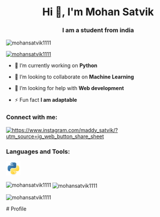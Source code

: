 <h1 align="center">Hi 👋, I'm Mohan Satvik</h1>
<h3 align="center">I am a student from india</h3>

<p align="left"> <img src="https://komarev.com/ghpvc/?username=mohansatvik1111&label=Profile%20views&color=0e75b6&style=flat" alt="mohansatvik1111" /> </p>

<p align="left"> <a href="https://github.com/ryo-ma/github-profile-trophy"><img src="https://github-profile-trophy.vercel.app/?username=mohansatvik1111" alt="mohansatvik1111" /></a> </p>

- 🔭 I’m currently working on **Python**

- 👯 I’m looking to collaborate on **Machine Learning**

- 🤝 I’m looking for help with **Web development**

- ⚡ Fun fact **I am adaptable**

<h3 align="left">Connect with me:</h3>
<p align="left">
<a href="https://instagram.com/https://www.instagram.com/maddy_satvik/?utm_source=ig_web_button_share_sheet" target="blank"><img align="center" src="https://raw.githubusercontent.com/rahuldkjain/github-profile-readme-generator/master/src/images/icons/Social/instagram.svg" alt="https://www.instagram.com/maddy_satvik/?utm_source=ig_web_button_share_sheet" height="30" width="40" /></a>
</p>

<h3 align="left">Languages and Tools:</h3>
<p align="left"> <a href="https://www.python.org" target="_blank" rel="noreferrer"> <img src="https://raw.githubusercontent.com/devicons/devicon/master/icons/python/python-original.svg" alt="python" width="40" height="40"/> </a> </p>

<p><img align="left" src="https://github-readme-stats.vercel.app/api/top-langs?username=mohansatvik1111&show_icons=true&locale=en&layout=compact" alt="mohansatvik1111" /></p>

<p>&nbsp;<img align="center" src="https://github-readme-stats.vercel.app/api?username=mohansatvik1111&show_icons=true&locale=en" alt="mohansatvik1111" /></p>

<p><img align="center" src="https://github-readme-streak-stats.herokuapp.com/?user=mohansatvik1111&" alt="mohansatvik1111" /></p>
# Profile
